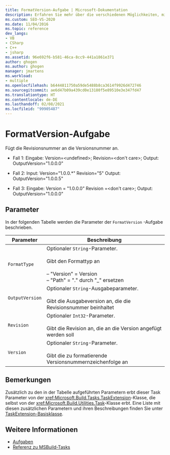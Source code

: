 ```yaml
---
title: FormatVersion-Aufgabe | Microsoft-Dokumentation
description: Erfahren Sie mehr über die verschiedenen Möglichkeiten, mit denen die MSBuild-Aufgabe „FormatVersion“ die Revisionsnummer an die Versionsnummer anfügt.
ms.custom: SEO-VS-2020
ms.date: 11/04/2016
ms.topic: reference
dev_langs:
- VB
- CSharp
- C++
- jsharp
ms.assetid: 96e692f6-b581-46ca-8cc9-441a1861e371
author: ghogen
ms.author: ghogen
manager: jmartens
ms.workload:
- multiple
ms.openlocfilehash: b6444811750a59de5488b8ca3614f9926d472746
ms.sourcegitcommit: ae6d47b09a439cd0e13180f5e89510e3e347fd47
ms.translationtype: HT
ms.contentlocale: de-DE
ms.lasthandoff: 02/08/2021
ms.locfileid: "99905487"
---
```

# <a name="formatversion-task"></a>FormatVersion-Aufgabe

Fügt die Revisionsnummer an die Versionsnummer an.

- Fall 1: Eingabe: Version=\<undefined>; Revision=\<don't care>; Output: OutputVersion="1.0.0.0"

- Fall 2: Input: Version="1.0.0.*" Revision="5" Output: OutputVersion="1.0.0.5"

- Fall 3: Eingabe: Version = "1.0.0.0" Revision =\<don't care>; Output: OutputVersion="1.0.0.0"

## <a name="parameters"></a>Parameter

 In der folgenden Tabelle werden die Parameter der `FormatVersion` -Aufgabe beschrieben.

|Parameter|Beschreibung|
|---------------|-----------------|
|`FormatType`|Optionaler `String`-Parameter.<br /><br /> Gibt den Formattyp an<br /><br /> – "Version" = Version<br />– "Path" = "." durch "_" ersetzen|
|`OutputVersion`|Optionaler `String`-Ausgabeparameter.<br /><br /> Gibt die Ausgabeversion an, die die Revisionsnummer beinhaltet|
|`Revision`|Optionaler `Int32`-Parameter.<br /><br /> Gibt die Revision an, die an die Version angefügt werden soll|
|`Version`|Optionaler `String`-Parameter.<br /><br /> Gibt die zu formatierende Versionsnummernzeichenfolge an|

## <a name="remarks"></a>Bemerkungen

 Zusätzlich zu den in der Tabelle aufgeführten Parametern erbt dieser Task Parameter von der <xref:Microsoft.Build.Tasks.TaskExtension>-Klasse, die selbst von der <xref:Microsoft.Build.Utilities.Task>-Klasse erbt. Eine Liste mit diesen zusätzlichen Parametern und ihren Beschreibungen finden Sie unter [TaskExtension-Basisklasse](../msbuild/taskextension-base-class.md).

## <a name="see-also"></a>Weitere Informationen

- [Aufgaben](../msbuild/msbuild-tasks.md)
- [Referenz zu MSBuild-Tasks](../msbuild/msbuild-task-reference.md)
